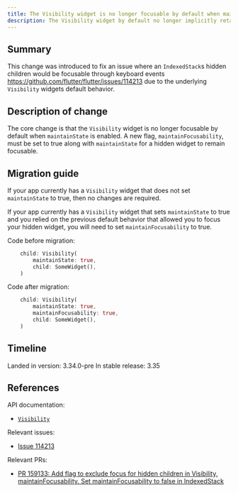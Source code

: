 ```yaml
---
title: The Visibility widget is no longer focusable by default when maintainState is enabled.
description: The Visibility widget by default no longer implicitly retains focusability for its child when maintainState is enabled.
---
```


## Summary

This change was introduced to fix an issue where an `IndexedStack`s hidden
children would be focusable through keyboard events https://github.com/flutter/flutter/issues/114213
due to the underlying `Visibility` widgets default behavior.

## Description of change
The core change is that the `Visibility` widget is no longer focusable
by default when `maintainState` is enabled. A new flag, `maintainFocusability`,
must be set to true along with `maintainState` for a hidden widget to
remain focusable.

## Migration guide

If your app currently has a `Visibility` widget that does not
set `maintainState` to true, then no changes are required.

If your app currently has a `Visibility` widget that sets `maintainState`
to true and you relied on the previous default behavior that allowed you
to focus your hidden widget, you will need to set `maintainFocusability` to true.

Code before migration:

```dart
    child: Visibility(
        maintainState: true,
        child: SomeWidget(),
    )
```

Code after migration:

```dart
    child: Visibility(
        maintainState: true,
        maintainFocusability: true,
        child: SomeWidget(),
    )
```

## Timeline

Landed in version: 3.34.0-pre
In stable release: 3.35

## References

API documentation:

* [`Visibility`]({{site.api}}/flutter/widgets/Visibility-class.html)

Relevant issues:

* [Issue 114213]({{site.repo.flutter}}/issues/114213)

Relevant PRs:

* [PR 159133: Add flag to exclude focus for hidden children in Visibility, maintainFocusability. Set maintainFocusability to false in IndexedStack]({{site.github}}/flutter/pull/159133)
